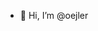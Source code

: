 - 👋 Hi, I’m @oejler
<!---
oejler/oejler is a ✨ special ✨ repository because its `README.md` (this file) appears on your GitHub profile.
You can click the Preview link to take a look at your changes.
--->
